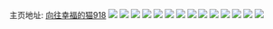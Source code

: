主页地址: [向往幸福的猫918](https://weibo.com/u/5492434073) 
![](https://wx4.sinaimg.cn/mw2000/005ZHH0lly1h9qjxi1h4yj30ng1awn1l.jpg) 
![](https://wx4.sinaimg.cn/mw2000/005ZHH0lly1h9lo0oec6bj31o0280qv5.jpg) 
![](https://wx4.sinaimg.cn/mw2000/005ZHH0lly1h9lo0mz053j31o0280u0x.jpg) 
![](https://wx4.sinaimg.cn/mw2000/005ZHH0lly1h8zy13e0d3j32c02c0npd.jpg) 
![](https://wx4.sinaimg.cn/mw2000/005ZHH0lly1h8ueilxo7vj32c0340u0y.jpg) 
![](https://wx4.sinaimg.cn/mw2000/005ZHH0lly1h8t9ytnbfbj31nn27j7wi.jpg) 
![](https://wx4.sinaimg.cn/mw2000/005ZHH0lly3gpp7mq3go8j316o1kw7wj.jpg) 
![](https://wx4.sinaimg.cn/mw2000/005ZHH0lly3gpp7mq33rpj316o1kw7wj.jpg) 
![](https://wx4.sinaimg.cn/mw2000/005ZHH0lly3gpp7mqfj4fj316o1kw7wj.jpg) 
![](https://wx4.sinaimg.cn/mw2000/005ZHH0lly3gpp7mt9gxxj316o1kwnpf.jpg) 
![](https://wx4.sinaimg.cn/mw2000/005ZHH0lly3gpp7mt1uetj316o1kwb2b.jpg) 
![](https://wx4.sinaimg.cn/mw2000/005ZHH0lly1gejnk2hqgej32c03404qq.jpg) 
![](https://wx4.sinaimg.cn/mw2000/005ZHH0lly1gejnk3naecj32c0340u0x.jpg) 
![](https://wx4.sinaimg.cn/mw2000/005ZHH0lly1gejnk13y6uj31o0280b29.jpg) 
